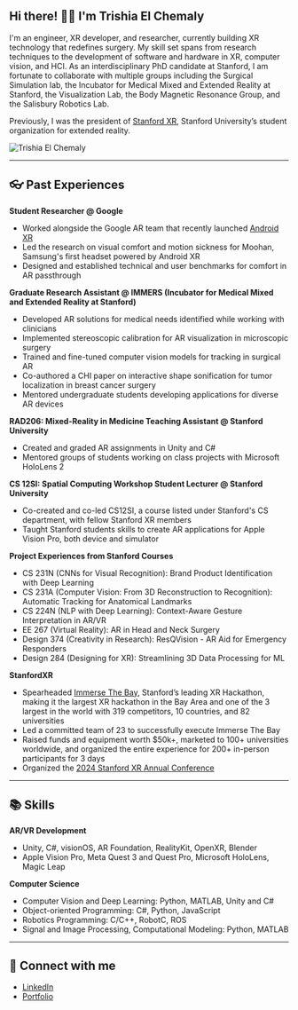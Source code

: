 ## Hi there! 👋😄 I'm Trishia El Chemaly

I'm an engineer, XR developer, and researcher, currently building XR technology that redefines surgery. My skill set spans from research techniques to the development of software and hardware in XR, computer vision, and HCI. As an interdisciplinary PhD candidate at Stanford, I am fortunate to collaborate with multiple groups including the Surgical Simulation lab, the Incubator for Medical Mixed and Extended Reality at Stanford, the Visualization Lab, the Body Magnetic Resonance Group, and the Salisbury Robotics Lab.

Previously, I was the president of [Stanford XR](https://www.stanfordxr.org/about), Stanford University’s student organization for extended reality.

![Trishia El Chemaly](https://github.com/user-attachments/assets/db255a87-0dc3-4daa-9f39-ce20efe6c178)

---

## 👓 Past Experiences

**Student Researcher @ Google**
- Worked alongside the Google AR team that recently launched [Android XR](https://blog.google/products/android/android-xr/)
- Led the research on visual comfort and motion sickness for Moohan, Samsung's first headset powered by Android XR
- Designed and established technical and user benchmarks for comfort in AR passthrough

**Graduate Research Assistant @ IMMERS (Incubator for Medical Mixed and Extended Reality at Stanford)**
- Developed AR solutions for medical needs identified while working with clinicians
- Implemented stereoscopic calibration for AR visualization in microscopic surgery
- Trained and fine-tuned computer vision models for tracking in surgical AR
- Co-authored a CHI paper on interactive shape sonification for tumor localization in breast cancer surgery
- Mentored undergraduate students developing applications for diverse AR devices

**RAD206: Mixed-Reality in Medicine Teaching Assistant @ Stanford University**
- Created and graded AR assignments in Unity and C#
- Mentored groups of students working on class projects with Microsoft HoloLens 2

**CS 12SI: Spatial Computing Workshop Student Lecturer @ Stanford University**
- Co-created and co-led CS12SI, a course listed under Stanford's CS department, with fellow Stanford XR members
- Taught Stanford students skills to create AR applications for Apple Vision Pro, both device and simulator

**Project Experiences from Stanford Courses**
- CS 231N (CNNs for Visual Recognition): Brand Product Identification with Deep Learning
- CS 231A (Computer Vision: From 3D Reconstruction to Recognition): Automatic Tracking for Anatomical Landmarks 
- CS 224N (NLP with Deep Learning): Context-Aware Gesture Interpretation in AR/VR
- EE 267 (Virtual Reality): AR in Head and Neck Surgery
- Design 374 (Creativity in Research): ResQVision - AR Aid for Emergency Responders
- Design 284 (Designing for XR): Streamlining 3D Data Processing for ML

**StanfordXR**
- Spearheaded [Immerse The Bay](https://immersethebay.stanfordxr.org/), Stanford’s leading XR Hackathon, making it the largest XR hackathon in the Bay Area and one of the 3 largest in the world with 319 competitors, 10 countries, and 82 universities
- Led a committed team of 23 to successfully execute Immerse The Bay
- Raised funds and equipment worth $50k+, marketed to 100+ universities worldwide, and organized the entire experience for 200+ in-person participants for 3 days
- Organized the [2024 Stanford XR Annual Conference](https://conference.stanfordxr.org/)

---

## 📚 Skills

**AR/VR Development** 
- Unity, C#, visionOS, AR Foundation, RealityKit, OpenXR, Blender
- Apple Vision Pro, Meta Quest 3 and Quest Pro, Microsoft HoloLens, Magic Leap

**Computer Science**
- Computer Vision and Deep Learning: Python, MATLAB, Unity and C#
- Object-oriented Programming: C#, Python, JavaScript
- Robotics Programming: C/C++, RobotC, ROS
- Signal and Image Processing, Computational Modeling: Python, MATLAB

---

## 🤝 Connect with me

- [LinkedIn](https://www.linkedin.com/in/trishia-chemaly/)
- [Portfolio](https://tchemaly.github.io/)
